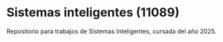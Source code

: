 # Sistemas inteligentes (11089)
Repositorio para trabajos de Sistemas Inteligentes, cursada del año 2025.